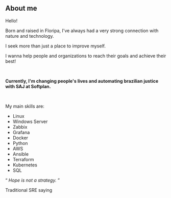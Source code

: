 

## About me
Hello!


<p>
  Born and raised in Floripa, I've always had a very strong connection with nature and technology.
</p>
<p>
  I seek more than just a place to improve myself. 
</p>
<p>
  I wanna help people and organizations to reach their goals and achieve their best!
</p>
<br>
<p>
  <b>Currently, I'm changing people's lives and automating brazilian justice with SAJ at Softplan.</b>
</p>
<br>

<p>
  My main skills are:
</p>
<ul>
  <li>Linux</li>
  <li>Windows Server</li>
  <li>Zabbix</li>
  <li>Grafana</li>
  <li>Docker</li>
  <li>Python</li>
  <li>AWS</li>
  <li>Ansible</li>
  <li>Terraform</li>
  <li>Kubernetes</li>
  <li>SQL</li> 
</ul>


<q>
  <i>
    Hope is not a strategy.
  </i>
</q>
<p>Traditional SRE saying</p>
